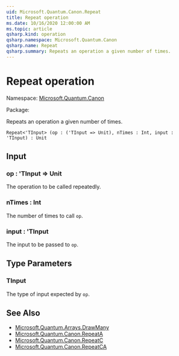 ```yaml
---
uid: Microsoft.Quantum.Canon.Repeat
title: Repeat operation
ms.date: 10/16/2020 12:00:00 AM
ms.topic: article
qsharp.kind: operation
qsharp.namespace: Microsoft.Quantum.Canon
qsharp.name: Repeat
qsharp.summary: Repeats an operation a given number of times.
---
```


# Repeat operation

Namespace: [Microsoft.Quantum.Canon](xref:Microsoft.Quantum.Canon)

Package: [](https://nuget.org/packages/)


Repeats an operation a given number of times.

```Q#
Repeat<'TInput> (op : ('TInput => Unit), nTimes : Int, input : 'TInput) : Unit
```


## Input

### op : 'TInput => Unit 

The operation to be called repeatedly.


### nTimes : Int

The number of times to call `op`.


### input : 'TInput

The input to be passed to `op`.



## Type Parameters

### TInput

The type of input expected by `op`.



## See Also

- [Microsoft.Quantum.Arrays.DrawMany](xref:Microsoft.Quantum.Arrays.DrawMany)
- [Microsoft.Quantum.Canon.RepeatA](xref:Microsoft.Quantum.Canon.RepeatA)
- [Microsoft.Quantum.Canon.RepeatC](xref:Microsoft.Quantum.Canon.RepeatC)
- [Microsoft.Quantum.Canon.RepeatCA](xref:Microsoft.Quantum.Canon.RepeatCA)